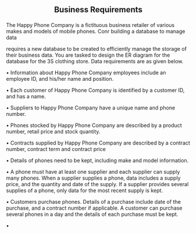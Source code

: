 <h1></h1>

<h2><p align="center">Business Requirements</p></h2>


The Happy Phone Company is a fictituous business retailer of various makes and models of mobile phones. Conr building a database to manage data

requires a new database to be created to efficiently manage the storage of their business data. 
You are tasked to design the ER diagram for the database for the 3S clothing store. Data requirements are as
given below.

• Information about Happy Phone Company employees include an employee ID, and his/her name and position.

• Each customer of Happy Phone Company is identified by a customer ID, and has a name.

• Suppliers to Happy Phone Company have a unique name and phone number.

• Phones stocked by Happy Phone Company are described by a product number, retail price and stock quantity.

• Contracts supplied by Happy Phone Company are described by a contract number, contract term and contract price

• Details of phones need to be kept, including make and model information.

• A phone must have at least one supplier and each supplier can supply many phones. When a supplier supplies a phone, data includes a supply price, and the quantity and date of the supply. If a supplier provides several supplies of a phone, only data for the most recent supply is kept.

• Customers purchase phones. Details of a purchase include date of the purchase, and a contract number if applicable. A customer can purchase several phones in a day and the details of each purchase must be kept.

• 

